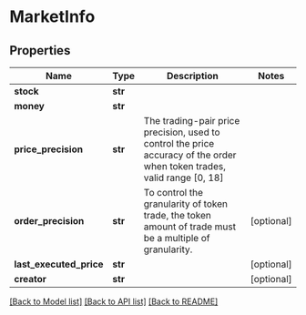 # MarketInfo

## Properties
Name | Type | Description | Notes
------------ | ------------- | ------------- | -------------
**stock** | **str** |  | 
**money** | **str** |  | 
**price_precision** | **str** | The trading-pair price precision, used to control the price accuracy of the order when token trades, valid range [0, 18] | 
**order_precision** | **str** | To control the granularity of token trade, the token amount of trade must be a multiple of granularity. | [optional] 
**last_executed_price** | **str** |  | [optional] 
**creator** | **str** |  | [optional] 

[[Back to Model list]](../README.md#documentation-for-models) [[Back to API list]](../README.md#documentation-for-api-endpoints) [[Back to README]](../README.md)


